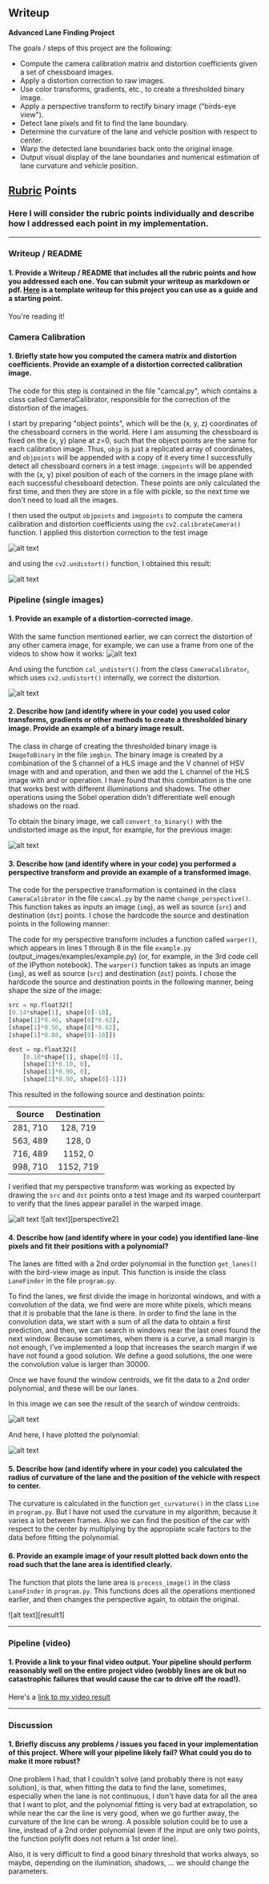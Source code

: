 ## Writeup 

**Advanced Lane Finding Project**

The goals / steps of this project are the following:

* Compute the camera calibration matrix and distortion coefficients given a set of chessboard images.
* Apply a distortion correction to raw images.
* Use color transforms, gradients, etc., to create a thresholded binary image.
* Apply a perspective transform to rectify binary image ("birds-eye view").
* Detect lane pixels and fit to find the lane boundary.
* Determine the curvature of the lane and vehicle position with respect to center.
* Warp the detected lane boundaries back onto the original image.
* Output visual display of the lane boundaries and numerical estimation of lane curvature and vehicle position.

[//]: # (Image References)

[board_dist]: ./examples/cal1.jpg "Distorted"
[board_undist]: ./examples/cal1_undist.jpg "Undistorted"
[road_dist]: ./examples/test_1.jpg "Road Distorted"
[road_undist]: ./examples/test_1_undist.jpg "Road Undistorted"
[road_bin]: ./examples/test_1_bin.jpg "Road Binary"
[perspective1]: ./examples/test_1_bin_trans1.jpg "Road Binary Lines"
[perspective1]: ./examples/test_1_bin_trans2.jpg "Road Binary Bird-View"
[road_rect]: ./examples/test_1_bin_rect.jpg "Road Binary Centroids"
[road_pol]: ./examples/test_1_bin_pol.jpg "Road Binary Polynomial Lines"
[road_result]: ./examples/test_1_result.jpg "Road Result"

[image2]: ./test_images/test1.jpg "Road Transformed"
[image3]: ./examples/binary_combo_example.jpg "Binary Example"
[image4]: ./examples/warped_straight_lines.jpg "Warp Example"
[image5]: ./examples/color_fit_lines.jpg "Fit Visual"
[image6]: ./examples/example_output.jpg "Output"
[video1]: ./project_video.mp4 "Video"

## [Rubric](https://review.udacity.com/#!/rubrics/571/view) Points

### Here I will consider the rubric points individually and describe how I addressed each point in my implementation.  

---

### Writeup / README

#### 1. Provide a Writeup / README that includes all the rubric points and how you addressed each one.  You can submit your writeup as markdown or pdf.  [Here](https://github.com/udacity/CarND-Advanced-Lane-Lines/blob/master/writeup_template.md) is a template writeup for this project you can use as a guide and a starting point.  

You're reading it!

### Camera Calibration

#### 1. Briefly state how you computed the camera matrix and distortion coefficients. Provide an example of a distortion corrected calibration image.

The code for this step is contained in the file "camcal.py", which contains a class called CameraCalibrator, responsible for the correction of the distortion of the images.

I start by preparing "object points", which will be the (x, y, z) coordinates of the chessboard corners in the world. Here I am assuming the chessboard is fixed on the (x, y) plane at z=0, such that the object points are the same for each calibration image.  Thus, `objp` is just a replicated array of coordinates, and `objpoints` will be appended with a copy of it every time I successfully detect all chessboard corners in a test image.  `imgpoints` will be appended with the (x, y) pixel position of each of the corners in the image plane with each successful chessboard detection. These points are only calculated the first time, and then they are store in a file with pickle, so the next time we don't need to load all the images.

I then used the output `objpoints` and `imgpoints` to compute the camera calibration and distortion coefficients using the `cv2.calibrateCamera()` function.  I applied this distortion correction to the test image

![alt text][board_dist]

and using the `cv2.undistort()` function, I obtained this result: 

![alt text][board_undist]

### Pipeline (single images)

#### 1. Provide an example of a distortion-corrected image.

With the same function mentioned earlier, we can correct the distortion of any other camera image, for example, we can use a frame from one of the videos to show how it works:
![alt text][road_dist]

And using the function `cal_undistort()` from the class `CameraCalibrator`, which uses `cv2.undistort()` internally, we correct the distortion.

![alt text][road_undist]

#### 2. Describe how (and identify where in your code) you used color transforms, gradients or other methods to create a thresholded binary image.  Provide an example of a binary image result.

The class in charge of creating the thresholded binary image is `ImageToBinary` in the file `imgbin`. The binary image is created by a combination of the S channel of a HLS image and the V channel of HSV image with and and operation, and then we add the L channel of the HLS image with and or operation. I have found that this combination is the one that works best with different illuminations and shadows. The other operations using the Sobel operation didn't differentiate well enough shadows on the road.

To obtain the binary image, we call `convert_to_binary()` with the undistorted image as the input, for example, for the previous image:

![alt text][road_bin]

#### 3. Describe how (and identify where in your code) you performed a perspective transform and provide an example of a transformed image.

The code for the perspective transformation is contained in the class `CameraCalibrator` in the file `camcal.py` by the name `change_perspective()`. This function takes as inputs an image (`img`), as well as source (`src`) and destination (`dst`) points. I chose the hardcode the source and destination points in the following manner:

The code for my perspective transform includes a function called `warper()`, which appears in lines 1 through 8 in the file `example.py` (output_images/examples/example.py) (or, for example, in the 3rd code cell of the IPython notebook).  The `warper()` function takes as inputs an image (`img`), as well as source (`src`) and destination (`dst`) points.  I chose the hardcode the source and destination points in the following manner, being shape the size of the image:

```python
src = np.float32([
[0.14*shape[1], shape[0]-10],
[shape[1]*0.46, shape[0]*0.62],
[shape[1]*0.56, shape[0]*0.62],
[shape[1]*0.88, shape[0]-10]])

dest = np.float32([
	[0.10*shape[1], shape[0]-1],
	[shape[1]*0.10, 0],
	[shape[1]*0.90, 0],
	[shape[1]*0.90, shape[0]-1]])
```

This resulted in the following source and destination points:

| Source        | Destination   | 
|:-------------:|:-------------:| 
| 281, 710      | 128, 719      | 
| 563, 489      | 128, 0      	|
| 716, 489     	| 1152, 0      	|
| 998, 710      | 1152, 719     |

I verified that my perspective transform was working as expected by drawing the `src` and `dst` points onto a test image and its warped counterpart to verify that the lines appear parallel in the warped image.

![alt text][perspective1]
![alt text][perspective2]

#### 4. Describe how (and identify where in your code) you identified lane-line pixels and fit their positions with a polynomial?

The lanes are fitted with a 2nd order polynomial in the function `get_lanes()` with the bird-view image as input. This function is inside the class `LaneFinder` in the file `program.py`.

To find the lanes, we first divide the image in horizontal windows, and with a convolution of the data, we find were are more white pixels, which means that it is probable that the lane is there. In order to find the lane in the convolution data, we start with a sum of all the data to obtain a first prediction, and then, we can search in windows near the last ones found the next window. Because sometimes, when there is a curve, a small margin is not enough, I've implemented a loop that increases the search margin if we have not found a good solution. We define a good solutions, the one were the convolution value is larger than 30000.

Once we have found the window centroids, we fit the data to a 2nd order polynomial, and these will be our lanes.

In this image we can see the result of the search of window centroids:

![alt text][road_rect]

And here, I have plotted the polynomial:

![alt text][road_pol]

#### 5. Describe how (and identify where in your code) you calculated the radius of curvature of the lane and the position of the vehicle with respect to center.

The curvature is calculated in the function `get_curvature()` in the class `Line` in `program.py`. But I have not used the curvature in my algorithm, because it varies a lot between frames. Also we can find the position of the car with respect to the center by multiplying by the appropiate scale factors to the data before fitting the polynomial.

#### 6. Provide an example image of your result plotted back down onto the road such that the lane area is identified clearly.

The function that plots the lane area is `process_image()` in the class `LaneFinder` in `program.py`. This functions does all the operations mentioned earlier, and then changes the perspective again, to obtain the original.

![alt text][result1]

---

### Pipeline (video)

#### 1. Provide a link to your final video output.  Your pipeline should perform reasonably well on the entire project video (wobbly lines are ok but no catastrophic failures that would cause the car to drive off the road!).

Here's a [link to my video result](./examples/project_video.mp4)

---

### Discussion

#### 1. Briefly discuss any problems / issues you faced in your implementation of this project.  Where will your pipeline likely fail?  What could you do to make it more robust?

One problem I had, that I couldn't solve (and probably there is not easy solution), is that, when fitting the data to find the lane, sometimes, especially when the lane is not continuous, I don't have data for all the area that I want to plot, and the polynomial fitting is very bad at extrapolation, so while near the car the line is very good, when we go further away, the curvature of the line can be wrong. A possible solution could be to use a line, instead of a 2nd order polynomial (even if the input are only two points, the function polyfit does not return a 1st order line).

Also, it is very difficult to find a good binary threshold that works always, so maybe, depending on the ilumination, shadows, ... we should change the parameters.

